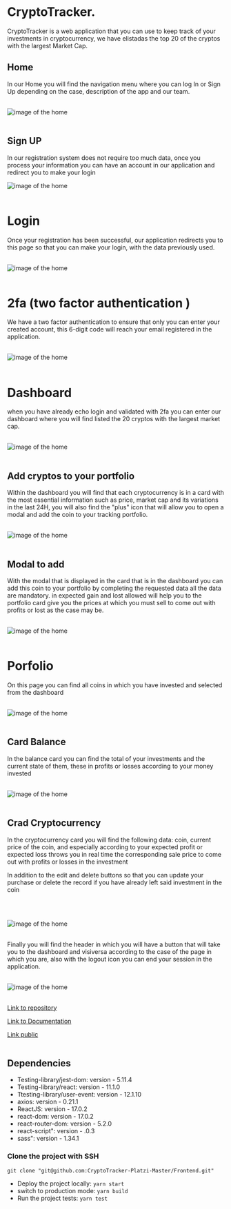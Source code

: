 # CryptoTracker.

CryptoTracker is a web application that you can use to keep track of your investments in cryptocurrency, we have elistadas the top 20 of the cryptos with the largest Market Cap.

## Home

In our Home you will find the navigation menu where you can log In or Sign Up depending on the case, description of the app and our team.
<br/>
<br/>

<img src='./src/assets/img-readme/home.png' alt='image of the home'>
<br/><br/>

## Sign UP

In our registration system does not require too much data, once you process your information you can have an account in our application and redirect you to make your login

<img src='./src/assets/img-readme/sign-up.png' alt='image of the home'>
<br/><br/>

# Login

Once your registration has been successful, our application redirects you to this page so that you can make your login, with the data previously used.
<br/><br/>

<img src='./src/assets/img-readme/login.png' alt='image of the home'>
<br/><br/>

# 2fa (two factor authentication )

We have a two factor authentication to ensure that only you can enter your created account, this 6-digit code will reach your email registered in the application.
<br/><br/>

<img src='./src/assets/img-readme/2fa.png' alt='image of the home'>
<br/><br/>

# Dashboard

when you have already echo login and validated with 2fa you can enter our dashboard where you will find listed the 20 cryptos with the largest market cap.
<br/><br/>

<img src='./src/assets/img-readme/dashboard.png' alt='image of the home'>
<br/><br/>

## Add cryptos to your portfolio

Within the dashboard you will find that each cryptocurrency is in a card with the most essential information such as price, market cap and its variations in the last 24H, you will also find the "plus" icon that will allow you to open a modal and add the coin to your tracking portfolio.
<br/><br/>

<img src='./src/assets/img-readme/card.png' alt='image of the home'>
<br/><br/>

## Modal to add

With the modal that is displayed in the card that is in the dashboard you can add this coin to your portfolio by completing the requested data all the data are mandatory. in expected gain and lost allowed will help you to the portfolio card give you the prices at which you must sell to come out with profits or lost as the case may be.
<br/><br/>

<img src='./src/assets/img-readme/modal-add.png' alt='image of the home'>
<br/><br/>

# Porfolio

On this page you can find all coins in which you have invested and selected from the dashboard
<br/><br/>

<img src='./src/assets/img-readme/porfolio.png' alt='image of the home'>
<br/><br/>

## Card Balance

In the balance card you can find the total of your investments and the current state of them, these in profits or losses according to your money invested
<br/><br/>

<img src='./src/assets/img-readme/card-balance.png' alt='image of the home'>
<br/><br/>

## Crad Cryptocurrency

In the cryptocurrency card you will find the following data: coin, current price of the coin, and especially according to your expected profit or expected loss throws you in real time the corresponding sale price to come out with profits or losses in the investment

In addition to the edit and delete buttons so that you can update your purchase or delete the record if you have already left said investment in the coin

<br/><br/>

<img src='./src/assets/img-readme/card-porfolio.png' alt='image of the home'>
<br/><br/>

Finally you will find the header in which you will have a button that will take you to the dashboard and visiversa according to the case of the page in which you are, also with the logout icon you can end your session in the application.
<br/><br/>

<img src='./src/assets/img-readme/header-porfolio.png' alt='image of the home'>
<br/><br/>

<a href='https://github.com/CryptoTracker-Platzi-Master/Frontend'>Link to repository</a>

<a href='https://www.notion.so/CryptoTracker-bbdac7a200d44a1aa5c74c8bcd156851'>Link to Documentation</a>

<a href='https://cryptotracker-master.netlify.app/'>Link public</a>
<br/><br/>

## Dependencies

- Testing-library/jest-dom: version - 5.11.4
- Testing-library/react: version - 11.1.0
- Ttesting-library/user-event: version - 12.1.10
- axios: version - 0.21.1
- ReactJS: version - 17.0.2
- react-dom: version - 17.0.2
- react-router-dom: version - 5.2.0
- react-script": version - .0.3
- sass": version - 1.34.1

### Clone the project with SSH

```
git clone "git@github.com:CryptoTracker-Platzi-Master/Frontend.git"
```

- Deploy the project locally: `yarn start`
- switch to production mode: `yarn build`
- Run the project tests: `yarn test`

